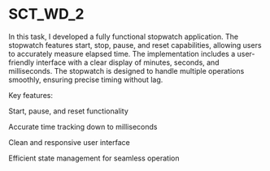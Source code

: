 # SCT_WD_2
In this task, I developed a fully functional stopwatch application. The stopwatch features start, stop, pause, and reset capabilities, allowing users to accurately measure elapsed time. The implementation includes a user-friendly interface with a clear display of minutes, seconds, and milliseconds. The stopwatch is designed to handle multiple operations smoothly, ensuring precise timing without lag.

Key features:

Start, pause, and reset functionality

Accurate time tracking down to milliseconds

Clean and responsive user interface

Efficient state management for seamless operation
